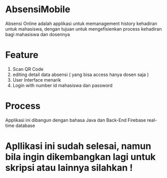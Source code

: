 # AbsensiMobile
Absensi Online adalah applikasi untuk memanagement history kehadiran untuk mahasiswa, dengan tujuan untuk mengefisienkan process kehadiran
bagi mahasiswa dan dosennya

# Feature
1. Scan QR Code
2. editing detail data absensi ( yang bisa access hanya dosen saja )
3. User Interface menarik
4. Login with number id mahasiswa dan password

# Process
Applikasi ini dibangun dengan bahasa Java dan Back-End Firebase real-time database


# Apllikasi ini sudah selesai, namun bila ingin dikembangkan lagi untuk skripsi atau lainnya silahkan !

